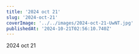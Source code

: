 ```yaml
---
title: '2024 oct 21'
slug: '2024-oct-21'
coverImage: '../../images/2024-oct-21-UwNT.jpg'
publishedAt: '2024-10-21T02:56:10.740Z'
---
```


2024 oct 21